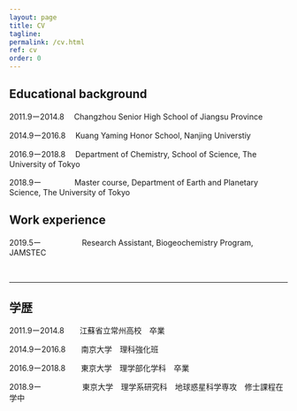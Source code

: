 ```yaml
---
layout: page
title: CV
tagline: 
permalink: /cv.html
ref: cv
order: 0
---
```


## Educational background

2011.9ー2014.8　 Changzhou Senior High School of Jiangsu Province

2014.9ー2016.8　 Kuang Yaming Honor School, Nanjing Universtiy

2016.9ー2018.8　 Department of Chemistry, School of Science, The University of Tokyo

2018.9ー　　　　  Master course, Department of Earth and Planetary Science, The University of Tokyo

## Work experience

2019.5ー　　　　　 Research Assistant, Biogeochemistry Program, JAMSTEC

<br />

------------

## 学歴

2011.9ー2014.8　　江蘇省立常州高校　卒業

2014.9ー2016.8　　南京大学　理科強化班

2016.9ー2018.8　　東京大学　理学部化学科　卒業

2018.9ー　　　　　 東京大学　理学系研究科　地球惑星科学専攻　修士課程在学中
